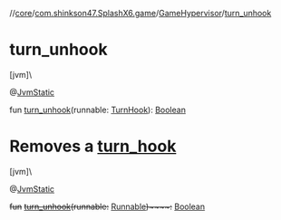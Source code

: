 //[core](../../../index.md)/[com.shinkson47.SplashX6.game](../index.md)/[GameHypervisor](index.md)/[turn_unhook](turn_unhook.md)

# turn_unhook

[jvm]\

@[JvmStatic](https://kotlinlang.org/api/latest/jvm/stdlib/kotlin.jvm/-jvm-static/index.html)

fun [turn_unhook](turn_unhook.md)(runnable: [TurnHook](../../com.shinkson47.SplashX6.utility/-turn-hook/index.md)): [Boolean](https://kotlinlang.org/api/latest/jvm/stdlib/kotlin/-boolean/index.html)

# Removes a [turn_hook](turn_hook.md)

[jvm]\

@[JvmStatic](https://kotlinlang.org/api/latest/jvm/stdlib/kotlin.jvm/-jvm-static/index.html)

~~fun~~ [~~turn_unhook~~](turn_unhook.md)~~(~~~~runnable~~~~:~~ [Runnable](https://docs.oracle.com/javase/8/docs/api/java/lang/Runnable.html)~~)~~~~:~~ [Boolean](https://kotlinlang.org/api/latest/jvm/stdlib/kotlin/-boolean/index.html)
